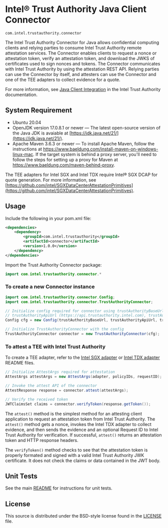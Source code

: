 # Intel® Trust Authority Java Client Connector

`com.intel.trustauthority.connector`

The Intel Trust Authority Connector for Java allows confidential computing clients and relying parties to consume Intel Trust Authority remote attestation services. The Connector enables clients to request a nonce or attestation token, verify an attestation token, and download the JWKS of certificates used to sign nonces and tokens. The Connector communicates with Intel Trust Authority by using the attestation REST API. Relying parties can use the Connector by itself, and attesters can use the Connector and one of the TEE adapters to collect evidence for a quote. 

For more information, see [Java Client Integration](https://docs.trustauthority.intel.com/main/articles/integrate-java-client.html) in the Intel Trust Authority documentation.

## System Requirement

- Ubuntu 20.04
- OpenJDK version 17.0.8.1 or newer — The latest open-source version of the Java JDK is avaiable at [https://jdk.java.net/21/](https://jdk.java.net/21/).
- Apache Maven 3.6.3 or newer — To install Apache Maven, follow the instructions at https://www.baeldung.com/install-maven-on-windows-linux-mac. If the target system is behind a proxy server, you'll need to follow the steps for setting up a proxy for Maven at https://www.baeldung.com/maven-behind-proxy. 

The TEE adapters for Intel SGX and Intel TDX require Intel® SGX DCAP for quote generation. For more information, see [https://github.com/intel/SGXDataCenterAttestationPrimitives](https://github.com/intel/SGXDataCenterAttestationPrimitives).

## Usage

Include the following in your pom.xml file:

```xml
<dependencies>
    <dependency>
        <groupId>com.intel.trustauthority</groupId>
        <artifactId>connector</artifactId>
        <version>1.0.0</version>
    </dependency>
</dependencies>
```

Import the Trust Authority Connector package:

```java
import com.intel.trustauthority.connector.*
```

### To create a new Connector instance

```java
import com.intel.trustauthority.connector.Config;
import com.intel.trustauthority.connector.TrustAuthorityConnector;

// Initialize config required for connector using trustAuthorityBaseUrl (https://portal.trustauthority.intel.com),
// trustAuthorityApiUrl (https://api.trustauthority.intel.com), trustAuthorityApiKey, and retryConfig.
Config cfg = new Config(trustAuthorityBaseUrl, trustAuthorityApiUrl, trustAuthorityApiKey, retryConfig);

// Initialize TrustAuthorityConnector with the config
TrustAuthorityConnector connector = new TrustAuthorityConnector(cfg);
```

### To attest a TEE with Intel Trust Authority

To create a TEE adapter,  refer to the [Intel SGX adapter](../sgx/README.md) or [Intel TDX adapter](../tdx/README.md) README files.

```java
// Initialize AttestArgs required for attestation
AttestArgs attestArgs = new AttestArgs(adapter, policyIDs, requestID);

// Invoke the attest API of the connector
AttestResponse response = connector.attest(attestArgs);

// Verify the received token
JWTClaimsSet claims = connector.verifyToken(response.getToken());
```

The `attest()` method is the simplest method for an attesting client application to request an attestation token from Intel Trust Authority. The `attest()` method gets a nonce, invokes the Intel TDX adapter to collect evidence, and then sends the evidence and an optional Request ID to Intel Trust Authority for verification. If successful, `attest()` returns an attestation token and HTTP response headers.

The `verifyToken()` method checks to see that the attestation token is properly formated and signed with a valid Intel Trust Authority JWK certificate. It does not check the claims or data contained in the JWT body.


## Unit Tests

See the main [README](../README.md) for instructions for unit tests.

## License

This source is distributed under the BSD-style license found in the [LICENSE](../LICENSE)
file.

